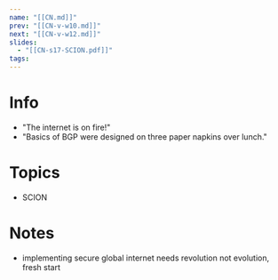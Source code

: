 ```yaml
---
name: "[[CN.md]]"
prev: "[[CN-v-w10.md]]"
next: "[[CN-v-w12.md]]"
slides:
  - "[[CN-s17-SCION.pdf]]"
tags:
---
```



# Info
- "The internet is on fire!"
- "Basics of BGP were designed on three paper napkins over lunch."


# Topics
- SCION


# Notes
- implementing secure global internet needs revolution not evolution, fresh start
